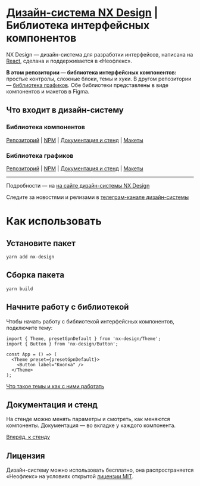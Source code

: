 # [Дизайн-система NX Design](http://consta.gazprom-neft.ru/) | Библиотека интерфейсных компонентов

NX Design — дизайн-система для разработки интерфейсов, написана на [React](https://reactjs.org/), сделана и поддерживается в «Неофлекс».

**В этом репозитории — библиотека интерфейсных компонентов:** простые контролы, сложные блоки, темы и хуки. В другом репозитории — [библиотека графиков](https://github.com/gazprom-neft/consta-charts). Обе библиотеки представлены в виде компонентов и макетов в Figma.

## Что входит в дизайн-систему

### Библиотека компонентов

[Репозиторий](https://github.com/neoflex-consulting/nx-design) | [NPM](https://www.npmjs.com/package/@consta/uikit) | [Документация и стенд](https://consta-uikit.vercel.app/?path=/story/common-about--page) | [Макеты](https://www.figma.com/community/file/853774806786762374)

### Библиотека графиков

[Репозиторий](https://github.com/gazprom-neft/consta-charts) | [NPM](https://www.npmjs.com/package/@consta/charts) | [Документация и стенд](https://consta-charts.vercel.app/) | [Макеты](https://www.figma.com/community/file/982611119114314434)

<hr>

Подробности — на [на сайте дизайн-системы NX Design](http://consta.gazprom-neft.ru/)

Следите за новостями и релизами в [телеграм-канале дизайн-системы](https://t.me/consta_ui_releases)

# Как использовать

## Установите пакет

```
yarn add nx-design
```

## Сборка пакета

```
yarn build
```

## Начните работу с библиотекой

Чтобы начать работу с библиотекой интерфейсных компонентов, подключите тему:

```tsx
import { Theme, presetGpnDefault } from 'nx-design/Theme';
import { Button } from 'nx-design/Button';

const App = () => (
  <Theme preset={presetGpnDefault}>
    <Button label="Кнопка" />
  </Theme>
);
```

[Что такое темы и как с ними работать](https://consta-uikit.vercel.app/?path=/docs/thematization-what-are-themes--page)

## Документация и стенд

На стенде можно менять параметры и смотреть, как меняются компоненты. Документация — во вкладке у каждого компонента.

[Вперёд, к стенду](http://cloud2:6006/)

## Лицензия

Дизайн-систему можно использовать бесплатно, она распространяется «Неофлекс» на условиях открытой [лицензии MIT](https://consta.gazprom-neft.ru/static/licence_mit.pdf).
